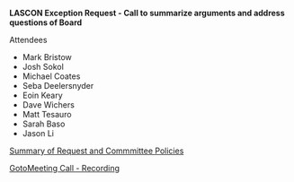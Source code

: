 **LASCON Exception Request - Call to summarize arguments and address
questions of Board**

Attendees

  - Mark Bristow
  - Josh Sokol
  - Michael Coates
  - Seba Deelersnyder
  - Eoin Keary
  - Dave Wichers
  - Matt Tesauro
  - Sarah Baso
  - Jason Li

[Summary of Request and Commmittee
Policies](https://docs.google.com/a/owasp.org/document/d/1c1KXUSFUyJu52T4La8CZFhaf4VfsoR1-OZMj8hYgzLA/edit)

[GotoMeeting Call -
Recording](https://docs.google.com/a/owasp.org/leaf?id=0B5Z9zE0hx0LNNmRmMWU5NGYtNDJmMy00NTc4LThkYmEtZTkyMzdlYmNjNWY1)